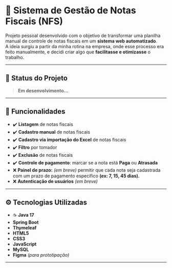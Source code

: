 # 📄 Sistema de Gestão de Notas Fiscais (NFS)

Projeto pessoal desenvolvido com o objetivo de transformar uma planilha manual de controle de notas fiscais em um **sistema web automatizado**.  
A ideia surgiu a partir da minha rotina na empresa, onde esse processo era feito manualmente, e decidi criar algo que **facilitasse e otimizasse** o trabalho.

---

## 🚧 Status do Projeto
> **Em desenvolvimento...**  

---

## 🎯 Funcionalidades

- ✔️ **Listagem** de notas fiscais
- ✔️ **Cadastro manual** de notas fiscais
- ✔️ **Cadastro via importação do Excel** de notas fiscais
- ✔️ **Filtro** por tomador  
- ✔️ **Exclusão** de notas fiscais
- ✔️ **Controle de pagamento**: marcar se a nota está **Paga** ou **Atrasada**
- ❌ **Painel de prazo:**  *(em breve)* permitir que cada nota seja cadastrada com um prazo de pagamento específico **(ex: 7, 15, 45 dias).**
- ❌ **Autenticação de usuários** *(em breve)*  

---

## ⚙️ Tecnologias Utilizadas

- ☕ **Java 17**  
- **Spring Boot**  
- **Thymeleaf**  
- **HTML5**  
- **CSS3**  
- **JavaScript**  
- **MySQL**  
- **Figma** *(para prototipação)*  

---
